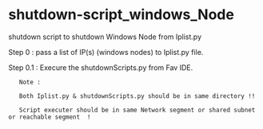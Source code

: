 # shutdown-script_windows_Node

shutdown script to shutdown Windows Node from Iplist.py

Step 0   : pass a list of IP(s) (windows nodes) to Iplist.py file.

Step 0.1 : Execure the shutdownScripts.py from Fav IDE.

       Note : 
       
       Both Iplist.py & shutdownScripts.py should be in same directory !!

       Script executer should be in same Network segment or shared subnet or reachable segment  !
       
